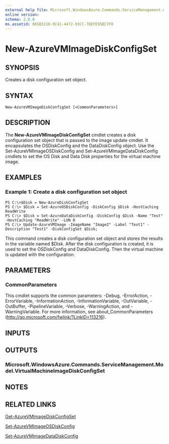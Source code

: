 ```yaml
---
external help file: Microsoft.WindowsAzure.Commands.ServiceManagement.dll-Help.xml
online version: 
schema: 2.0.0
ms.assetid: 865B321D-9C41-4472-93CC-7DEFE95BC7F0
---
```


# New-AzureVMImageDiskConfigSet

## SYNOPSIS
Creates a disk configuration set object.

## SYNTAX

```
New-AzureVMImageDiskConfigSet [<CommonParameters>]
```

## DESCRIPTION
The **New-AzureVMImageDiskConfigSet** cmdlet creates a disk configuration set object that is passed to the image update cmdlet.
It encapsulates the OSDiskConfig and the DataDiskConfig object.
Use the Set-AzureVMImageOSDiskConfig and Set-AzureVMImageDataDiskConfig cmdlets to set the OS Disk and Data Disk properties for the virtual machine image.

## EXAMPLES

### Example 1: Create a disk configuration set object
```
PS C:\>$Disk = New-AzureDiskConfigSet
PS C:\> $Disk = Set-AzureOSDiskConfig -DiskConfig $Disk -HostCaching ReadWrite
PS C:\> $Disk = Set-AzureDataDiskConfig -DiskConfig $Disk -Name "Test" -HostCaching "ReadWrite" -LUN 0
PS C:\> Update-AzureVMImage -ImageName "Image2" -Label "Test1" -Description "Test1" -DiskConfigSet $Disk;
```

This command creates a disk configuration set object and stores the results in the variable named $Disk.
After the disk configuration is created, it is used to set the OSDiskConfig and DataDiskConfig.
Then the virtual machine is updated with the configuration.

## PARAMETERS

### CommonParameters
This cmdlet supports the common parameters: -Debug, -ErrorAction, -ErrorVariable, -InformationAction, -InformationVariable, -OutVariable, -OutBuffer, -PipelineVariable, -Verbose, -WarningAction, and -WarningVariable. For more information, see about_CommonParameters (http://go.microsoft.com/fwlink/?LinkID=113216).

## INPUTS

## OUTPUTS

### Microsoft.WindowsAzure.Commands.ServiceManagement.Model.VirtualMachineImageDiskConfigSet

## NOTES

## RELATED LINKS

[Get-AzureVMImageDiskConfigSet](./Get-AzureVMImageDiskConfigSet.md)

[Set-AzureVMImageOSDiskConfig](./Set-AzureVMImageOSDiskConfig.md)

[Set-AzureVMImageDataDiskConfig](./Set-AzureVMImageDataDiskConfig.md)


